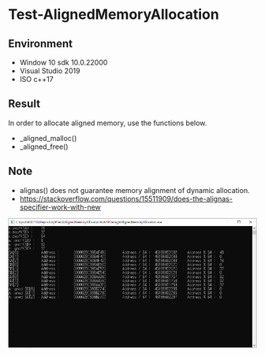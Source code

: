 # Test-AlignedMemoryAllocation

## Environment

- Window 10 sdk 10.0.22000  
- Visual Studio 2019  
- ISO c++17  

## Result

In order to allocate aligned memory, use the functions below.
- _aligned_malloc()
- _aligned_free()

## Note

- alignas() does not guarantee memory alignment of dynamic allocation.
- https://stackoverflow.com/questions/15511909/does-the-alignas-specifier-work-with-new

![1](1.png)
